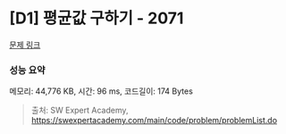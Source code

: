 # [D1] 평균값 구하기 - 2071 

[문제 링크](https://swexpertacademy.com/main/code/problem/problemDetail.do?contestProbId=AV5QRnJqA5cDFAUq) 

### 성능 요약

메모리: 44,776 KB, 시간: 96 ms, 코드길이: 174 Bytes



> 출처: SW Expert Academy, https://swexpertacademy.com/main/code/problem/problemList.do
